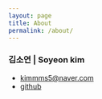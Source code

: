 ```yaml
---
layout: page
title: About
permalink: /about/
---
```


### 김소연 | Soyeon kim
- kimmms5@naver.com
- [github](https://github.com/soyeongold)

